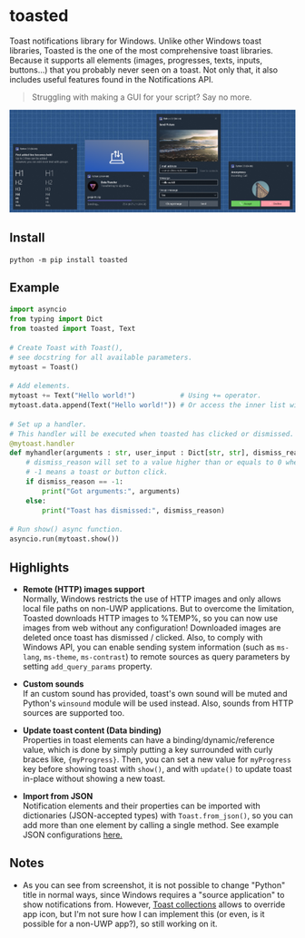 # toasted

Toast notifications library for Windows. Unlike other Windows toast libraries, Toasted is the one of the most comprehensive toast libraries. Because it supports all elements (images, progresses, texts, inputs, buttons...) that you probably never seen on a toast. Not only that, it also includes useful features found in the Notifications API.

> Struggling with making a GUI for your script? Say no more.

![](.github/assets/preview.png)

## Install

```
python -m pip install toasted
```

## Example

```py
import asyncio
from typing import Dict
from toasted import Toast, Text

# Create Toast with Toast(),
# see docstring for all available parameters.
mytoast = Toast()

# Add elements.
mytoast += Text("Hello world!")           # Using += operator.
mytoast.data.append(Text("Hello world!")) # Or access the inner list with Toast.data.

# Set up a handler.
# This handler will be executed when toasted has clicked or dismissed.
@mytoast.handler
def myhandler(arguments : str, user_input : Dict[str, str], dismiss_reason : int):
    # dismiss_reason will set to a value higher than or equals to 0 when dismissed,
    # -1 means a toast or button click.
    if dismiss_reason == -1:
        print("Got arguments:", arguments)
    else:
        print("Toast has dismissed:", dismiss_reason)

# Run show() async function.
asyncio.run(mytoast.show())
```

## Highlights

* **Remote (HTTP) images support**
    <br>Normally, Windows restricts the use of HTTP images and only allows local file paths on non-UWP applications. But to overcome the limitation, Toasted downloads HTTP images to %TEMP%, so you can now use images from web without any configuration! Downloaded images are deleted once toast has dismissed / clicked. Also, to comply with Windows API, you can enable sending system information (such as `ms-lang`, `ms-theme`, `ms-contrast`) to remote sources as query parameters by setting `add_query_params` property.

* **Custom sounds**
    <br>If an custom sound has provided, toast's own sound will be muted and Python's `winsound` module will be used instead. Also, sounds from HTTP sources are supported too.

* **Update toast content (Data binding)**
    <br>Properties in toast elements can have a binding/dynamic/reference value, which is done by simply putting a key surrounded with curly braces like, `{myProgress}`. Then, you can set a new value for `myProgress` key before showing toast with `show()`, and with `update()` to update toast in-place without showing a new toast.

* **Import from JSON**
    <br>Notification elements and their properties can be imported with dictionaries (JSON-accepted types) with `Toast.from_json()`, so you can add more than one element by calling a single method. See example JSON configurations [here.](examples)
    
## Notes

* As you can see from screenshot, it is not possible to change "Python" title in normal ways, since Windows requires a "source application" to show notifications from. However, [Toast collections](https://docs.microsoft.com/en-us/windows/apps/design/shell/tiles-and-notifications/toast-collections) allows to override app icon, but I'm not sure how I can implement this (or even, is it possible for a non-UWP app?), so still working on it.
